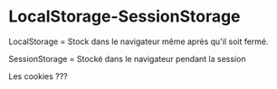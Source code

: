 # LocalStorage-SessionStorage


LocalStorage = Stock dans le navigateur même après qu'il soit fermé.

SessionStorage = Stocké dans le navigateur pendant la session

Les cookies ???